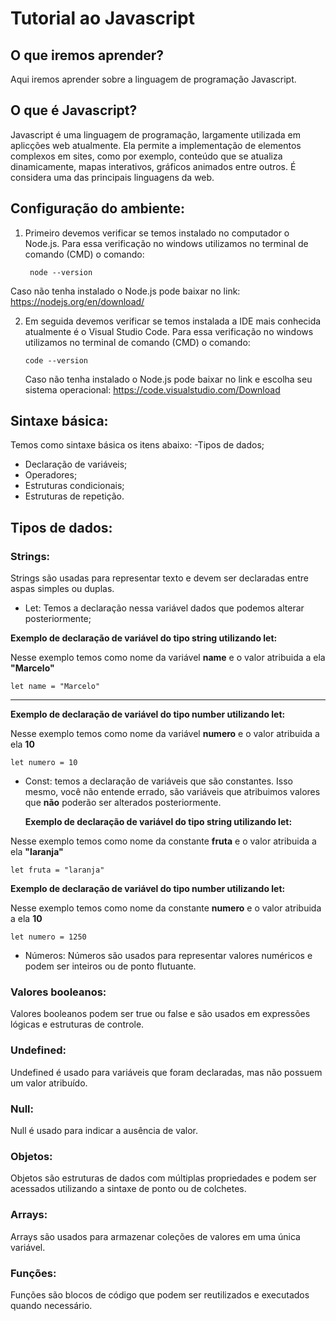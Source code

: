 # Tutorial ao Javascript

## O que iremos aprender?
Aqui iremos aprender sobre a linguagem de programação Javascript.

## O que é Javascript?
Javascript é uma linguagem de programação, largamente utilizada em aplicções web atualmente. Ela permite a implementação de elementos complexos em sites, como por exemplo, conteúdo que se atualiza dinamicamente, mapas interativos, gráficos animados entre outros. É considera uma das principais linguagens da web.

## Configuração do ambiente:

1. Primeiro devemos verificar se temos instalado no computador o Node.js. Para essa verificação no windows utilizamos no terminal de comando (CMD) o comando:
   ```
    node --version
   ```
  Caso não tenha instalado o Node.js pode baixar no link: https://nodejs.org/en/download/
  
2. Em seguida devemos verificar se temos instalada a IDE mais conhecida atualmente é o Visual Studio Code. Para essa verificação no windows utilizamos no terminal de comando (CMD) o comando:

   ```
   code --version
   ```
     Caso não tenha instalado o Node.js pode baixar no link e escolha seu sistema operacional:
   https://code.visualstudio.com/Download

## Sintaxe básica:

Temos como sintaxe básica os itens abaixo:
-Tipos de dados;
- Declaração de variáveis;
- Operadores;
- Estruturas condicionais;
- Estruturas de repetição.

## Tipos de dados:

### Strings:
Strings são usadas para representar texto e devem ser declaradas entre aspas simples ou duplas.

- Let: Temos a declaração nessa variável dados que podemos alterar posteriormente;

__Exemplo de declaração de variável do tipo string utilizando let:__

 Nesse exemplo temos como nome da variável **name** e o valor atribuida a ela **"Marcelo"**
 ```
let name = "Marcelo"
 ```
---
__Exemplo de declaração de variável do tipo number utilizando let:__

Nesse exemplo temos como nome da variável **numero** e o valor atribuida a ela **10**

 ```
let numero = 10
 ```
- Const: temos a declaração de variáveis que são constantes. Isso mesmo, você não entende errado, são variáveis que atribuimos valores que __não__ poderão ser alterados posteriormente.

  __Exemplo de declaração de variável do tipo string utilizando let:__

 Nesse exemplo temos como nome da constante **fruta** e o valor atribuida a ela **"laranja"**
 ```
let fruta = "laranja"
 ```
__Exemplo de declaração de variável do tipo number utilizando let:__

Nesse exemplo temos como nome da constante **numero** e o valor atribuida a ela **10**

 ```
let numero = 1250
 ```

- Números:
Números são usados para representar valores numéricos e podem ser inteiros ou de ponto flutuante.

### Valores booleanos:
Valores booleanos podem ser true ou false e são usados em expressões lógicas e estruturas de controle.

### Undefined:
Undefined é usado para variáveis que foram declaradas, mas não possuem um valor atribuído.

### Null:
Null é usado para indicar a ausência de valor.

### Objetos:
Objetos são estruturas de dados com múltiplas propriedades e podem ser acessados utilizando a sintaxe de ponto ou de colchetes.

### Arrays:
Arrays são usados para armazenar coleções de valores em uma única variável.

### Funções:
Funções são blocos de código que podem ser reutilizados e executados quando necessário.
